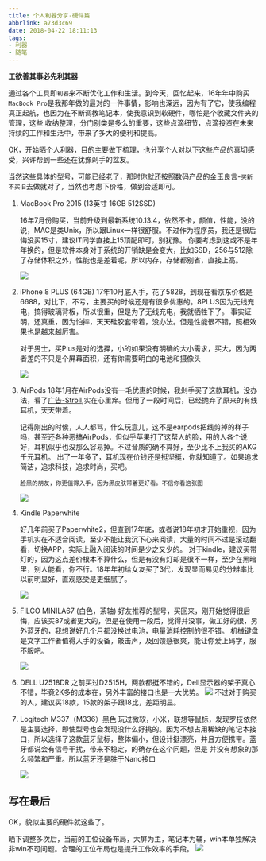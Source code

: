```yaml
---
title: 个人利器分享-硬件篇
abbrlink: a73d3c69
date: 2018-04-22 18:11:13
tags:
- 利器
- 随笔
---
```

**工欲善其事必先利其器**

通过各个工具即`利器`来不断优化工作和生活。到今天，回忆起来，16年年中购买`MacBook Pro`是我那年做的最对的一件事情，影响也深远，因为有了它，使我编程真正起航，也因为在不断调教笔记本，使我意识到软硬件，哪怕是个收藏文件夹的管理，这些
收纳整理，分门别类是多么的重要，这些点滴细节，点滴投资在未来持续的工作和生活中，带来了多大的便利和提高。

OK，开始晒个人利器，目的主要做下梳理，也分享个人对以下这些产品的真切感受，兴许帮到一些还在犹豫剁手的盆友。

当然这些具体的型号，可能已经老了，那时你就还按照数码产品的金玉良言-`买新不买旧`去做就对了，当然也考虑下价格，做到合适即可。


1.  MacBook Pro 2015 (13英寸 16GB 512SSD)
    
    16年7月份购买，当前升级到最新系统10.13.4，依然不卡，颜值，性能，没的说，MAC是类Unix，所以跟Linux一样很舒服。不过作为程序员，我还是很后悔没买15寸，建议IT同学直接上15顶配即可，别犹豫。
    你要考虑到这或不是年年换的，但是软件本身对于系统的开销缺是会变大，比如SSD，256与512除了存储体积之外，性能也是差着呢，所以内存，存储都别省，直接上高。
    
    ![](http://static.1991421.cn/blog/2018-04-22-103053.png)
2.  iPhone 8 PLUS (64GB)
    17年10月底入手，花了5828，到现在看京东价格是6688，对比下，不亏，主要买的时候还是有很多优惠的。8PLUS因为无线充电，搞得玻璃背板，所以很重，但是为了无线充电，我就牺牲下了。
    事实证明，还真重，因为怕摔，天天硅胶套带着，没办法。但是性能很不错，照相效果也是越来越厉害。
    
    对于男士，买Plus是对的选择，小的如果没有明确的大小需求，买大，因为两者差的不只是个屏幕面积，还有你需要明白的电池和摄像头
    
    ![](http://static.1991421.cn/blog/2018-04-22-102959.png)
3.  AirPods
    18年1月在AirPods没有一毛优惠的时候，我剁手买了这款耳机，没办法，看了[广告-Stroll](https://www.bilibili.com/video/av8016203/),实在心里痒。但用了一段时间后，已经抛弃了原来的有线耳机，天天带着。
    
    记得刚出的时候，人人都骂，什么玩意儿，这不是earpods把线剪掉的样子吗，甚至还各种恶搞AirPods，但似乎苹果打了这帮人的脸，用的人各个说好，耳机似乎也没那么容易掉。不过音质的确不算好，至少比不上我买的AKG千元耳机。
    出了一年多了，耳机现在价钱还是挺坚挺，你就知道了。如果追求简洁，追求科技，追求时尚，买吧。
     
      `脸黑的朋友，你更值得入手，因为黑皮肤带着更好看。不信你看这张图`

    ![](http://static.1991421.cn/blog/2018-04-22-103427.png)
    
4.  Kindle Paperwhite 

    好几年前买了Paperwhite2，但直到17年底，或者说18年初才开始重视，因为手机实在不适合阅读，至少不能让我沉下心来阅读，大量的时间不过是滚动翻看，切换APP，实际上融入阅读的时间是少之又少的。
    对于kindle，建议买带灯的，因为这点差价根本不算什么，但是有没有灯却是很不一样，至少在黑暗里，别人能看，你不行。18年年初给女友买了3代，发现显而易见的分辨率比以前明显好，直观感受是更细腻了。
    
    ![](http://static.1991421.cn/blog/2018-04-22-104057.png)

5.  FILCO MINILA67 (白色，茶轴)
    好友推荐的型号，买回来，刚开始觉得很后悔，应该买87或者更大的，但是在使用一段后，觉得并没事，做工好的很，另外蓝牙的，我想说好几个月都没换过电池，电量消耗控制的很不错。
    机械键盘是文字工作者值得入手的设备，敲击声，及回馈感很爽，能让你爱上码字，服不服吧。
    
    ![](http://static.1991421.cn/blog/2018-04-22-105136.png)

6.  DELL U2518DR 
    之前买过D2515H，两款都挺不错的，Dell显示器的架子真心不错，毕竟2K多的成本在，另外丰富的接口也是一大优势。
    ![](http://static.1991421.cn/blog/2018-04-22-105252.png)
    不过对于购买的人，建议买18款，15款的架子跟18比，差距明显。
7.  Logitech M337（M336）黑色
    玩过微软，小米，联想等鼠标，发现罗技依然是主要选择，即使型号也会发现没什么好挑的。因为不想占用稀缺的笔记本接口，所以选择了这款蓝牙鼠标，整体偏小，但设计挺漂亮，并且方便携带。蓝牙都说会有信号干扰，带来不稳定，的确存在这个问题，但是
    并没有想象的那么频繁和严重。所以蓝牙还是胜于Nano接口
    
    ![](http://static.1991421.cn/blog/2018-04-22-110834.png)

## 写在最后
OK，貌似主要的硬件就这些了。

晒下调整多次后，当前的工位设备布局，大屏为主，笔记本为辅，win本单独解决非win不可问题。合理的工位布局也是提升工作效率的手段。
![](http://static.1991421.cn/blog/2018-04-22-104659.png)
